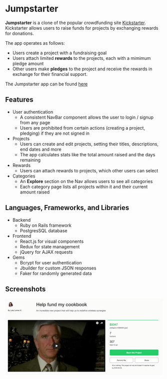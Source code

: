 # Jumpstarter

**Jumpstarter** is a clone of the popular crowdfunding site
[Kickstarter](http://www.kickstarter.com). Kickstarter allows users to
raise funds for projects by exchanging rewards for donations.

The app operates as follows:

  - Users create a project with a fundraising goal
  - Users attach limited **rewards** to the projects, each with a mimimum pledge amount
  - Other users make **pledges** to the project and receive the rewards in exchange for their financial support.

The Jumpstarter app can be found [here](https://aa-jumpstarter.herokuapp.com/)

## Features

- User authentication
  - A consistent NavBar component allows the user to login / signup from any page
  - Users are prohibited from certain actions (creating a project, pledging) if they are not signed in
- Projects
  - Users can create and edit projects, setting their titles, descriptions, end dates and more
  - The app calculates stats like the total amount raised and the days remaining
- Rewards
  - Users can attach rewards to projects, which other users can select
- Categories
  - An **Explore** section on the Nav allows users to see all categories
  - Each category page lists all projects within it and their current amount raised

## Languages, Frameworks, and Libraries
  - Backend
    - Ruby on Rails framework
    - PostgresSQL database
  - Frontend
    - React.js for visual components
    - Redux for state management
    - jQuery for AJAX requests
  - Gems
    - Bcrypt for user authentication
    - Jbuilder for custom JSON responses
    - Faker for randomly generated data

## Screenshots

![Sign up](/docs/screenshots/ShowProjectPage.png)
